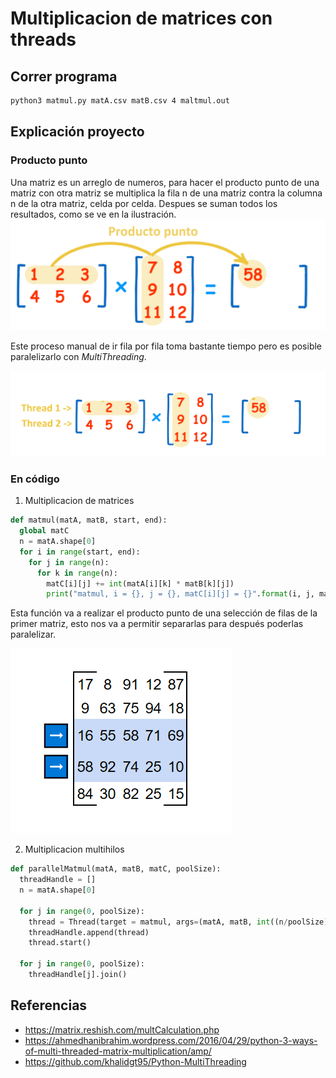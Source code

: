 # Multiplicacion de matrices con threads

## Correr programa
```bash
python3 matmul.py matA.csv matB.csv 4 maltmul.out
```

## Explicación proyecto
### Producto punto
Una matriz es un arreglo de numeros, para hacer el producto punto de una matriz con otra matriz se multiplica la fila n de una matriz contra la columna n de la otra matriz, celda por celda.
Despues se suman todos los resultados, como se ve en la ilustración.
![ProductoPunto.png](imgs/ProductoPunto.png)

Este proceso manual de ir fila por fila toma bastante tiempo pero es posible paralelizarlo con *MultiThreading*.

![multithread](imgs/multhithread.png)

### En código

1. Multiplicacion de matrices
```py
def matmul(matA, matB, start, end):
  global matC
  n = matA.shape[0]
  for i in range(start, end):
    for j in range(n):
      for k in range(n):
        matC[i][j] += int(matA[i][k] * matB[k][j])
        print("matmul, i = {}, j = {}, matC[i][j] = {}".format(i, j, matC[i][j]))
```
Esta función va a realizar el producto punto de una selección de filas de la primer matriz, esto nos va a permitir separarlas para después poderlas paralelizar.

![algorithm](imgs/algorithm.png)

2. Multiplicacion multihilos
```py
def parallelMatmul(matA, matB, matC, poolSize):
  threadHandle = []
  n = matA.shape[0]

  for j in range(0, poolSize):
    thread = Thread(target = matmul, args=(matA, matB, int((n/poolSize) * j), int((n/poolSize) * (j+1))))
    threadHandle.append(thread)
    thread.start()   
  
  for j in range(0, poolSize):
    threadHandle[j].join()
```


## Referencias
- https://matrix.reshish.com/multCalculation.php
- https://ahmedhanibrahim.wordpress.com/2016/04/29/python-3-ways-of-multi-threaded-matrix-multiplication/amp/
- https://github.com/khalidgt95/Python-MultiThreading